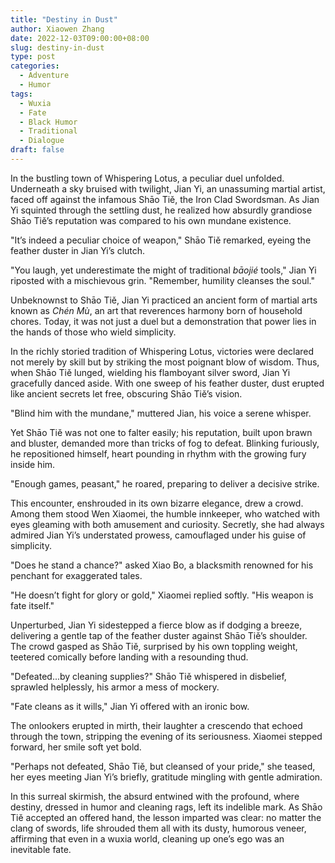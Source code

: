 ```yaml
---
title: "Destiny in Dust"
author: Xiaowen Zhang
date: 2022-12-03T09:00:00+08:00
slug: destiny-in-dust
type: post
categories:
  - Adventure
  - Humor
tags:
  - Wuxia
  - Fate
  - Black Humor
  - Traditional
  - Dialogue
draft: false
---
```


In the bustling town of Whispering Lotus, a peculiar duel unfolded. Underneath a sky bruised with twilight, Jian Yi, an unassuming martial artist, faced off against the infamous Shāo Tiě, the Iron Clad Swordsman. As Jian Yi squinted through the settling dust, he realized how absurdly grandiose Shāo Tiě’s reputation was compared to his own mundane existence.

"It’s indeed a peculiar choice of weapon," Shāo Tiě remarked, eyeing the feather duster in Jian Yi’s clutch. 

"You laugh, yet underestimate the might of traditional _bāojié_ tools," Jian Yi riposted with a mischievous grin. "Remember, humility cleanses the soul."

Unbeknownst to Shāo Tiě, Jian Yi practiced an ancient form of martial arts known as _Chén Mù_, an art that reverences harmony born of household chores. Today, it was not just a duel but a demonstration that power lies in the hands of those who wield simplicity.

In the richly storied tradition of Whispering Lotus, victories were declared not merely by skill but by striking the most poignant blow of wisdom. Thus, when Shāo Tiě lunged, wielding his flamboyant silver sword, Jian Yi gracefully danced aside. With one sweep of his feather duster, dust erupted like ancient secrets let free, obscuring Shāo Tiě’s vision.

"Blind him with the mundane," muttered Jian, his voice a serene whisper.

Yet Shāo Tiě was not one to falter easily; his reputation, built upon brawn and bluster, demanded more than tricks of fog to defeat. Blinking furiously, he repositioned himself, heart pounding in rhythm with the growing fury inside him.

"Enough games, peasant," he roared, preparing to deliver a decisive strike.

This encounter, enshrouded in its own bizarre elegance, drew a crowd. Among them stood Wen Xiaomei, the humble innkeeper, who watched with eyes gleaming with both amusement and curiosity. Secretly, she had always admired Jian Yi’s understated prowess, camouflaged under his guise of simplicity.

"Does he stand a chance?" asked Xiao Bo, a blacksmith renowned for his penchant for exaggerated tales.

"He doesn’t fight for glory or gold," Xiaomei replied softly. "His weapon is fate itself."

Unperturbed, Jian Yi sidestepped a fierce blow as if dodging a breeze, delivering a gentle tap of the feather duster against Shāo Tiě’s shoulder. The crowd gasped as Shāo Tiě, surprised by his own toppling weight, teetered comically before landing with a resounding thud.

"Defeated...by cleaning supplies?" Shāo Tiě whispered in disbelief, sprawled helplessly, his armor a mess of mockery.

"Fate cleans as it wills," Jian Yi offered with an ironic bow.

The onlookers erupted in mirth, their laughter a crescendo that echoed through the town, stripping the evening of its seriousness. Xiaomei stepped forward, her smile soft yet bold.

"Perhaps not defeated, Shāo Tiě, but cleansed of your pride," she teased, her eyes meeting Jian Yi’s briefly, gratitude mingling with gentle admiration.

In this surreal skirmish, the absurd entwined with the profound, where destiny, dressed in humor and cleaning rags, left its indelible mark. As Shāo Tiě accepted an offered hand, the lesson imparted was clear: no matter the clang of swords, life shrouded them all with its dusty, humorous veneer, affirming that even in a wuxia world, cleaning up one’s ego was an inevitable fate.